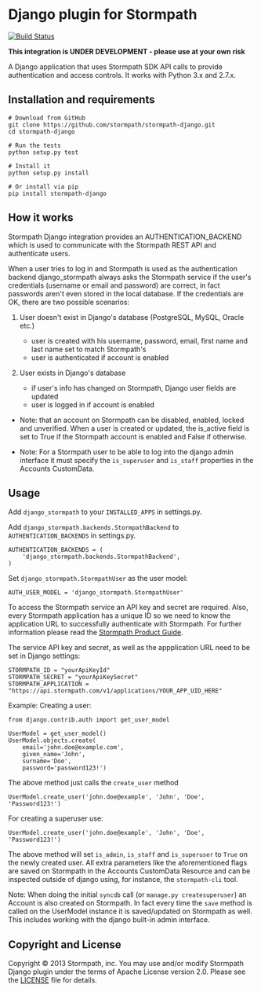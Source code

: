 # Django plugin for Stormpath

[![Build Status](https://travis-ci.org/stormpath/stormpath-django.png?branch=master)](https://travis-ci.org/stormpath/stormpath-django)

**This integration is UNDER DEVELOPMENT - please use at your own risk**

A Django application that uses Stormpath SDK API calls to provide
authentication and access controls. It works with Python 3.x and 2.7.x.

## Installation and requirements

    # Download from GitHub
    git clone https://github.com/stormpath/stormpath-django.git
    cd stormpath-django

    # Run the tests
    python setup.py test

    # Install it
    python setup.py install

    # Or install via pip
    pip install stormpath-django


## How it works

Stormpath Django integration provides an AUTHENTICATION_BACKEND which is used
to communicate with the Stormpath REST API and authenticate users.

When a user tries to log in and Stormpath is used as the authentication backend
django_stormpath always asks the Stormpath service if the user's credentials
(username or email and password) are correct, in fact passwords aren't even stored
in the local database. If the credentials are OK, there
are two possible scenarios:

1. User doesn't exist in Django's database (PostgreSQL, MySQL, Oracle etc.)
    - user is created with his username, password, email, first name and last
      name set to match Stormpath's
    - user is authenticated if account is enabled


2. User exists in Django's database
    - if user's info has changed on Stormpath, Django user fields are updated
    - user is logged in if account is enabled


* Note: that an account on Stormpath can be disabled, enabled, locked and
  unverified. When a user is created or updated, the is_active field is set
  to True if the Stormpath account is enabled and False if otherwise.

* Note: For a Stormpath user to be able to log into the django admin interface
  it must specify the `is_superuser` and `is_staff` properties in the Accounts
  CustomData.

## Usage

Add `django_stormpath` to your `INSTALLED_APPS` in settings.py.

Add `django_stormpath.backends.StormpathBackend` to `AUTHENTICATION_BACKENDS`
in settings.py.

    AUTHENTICATION_BACKENDS = (
        'django_stormpath.backends.StormpathBackend',
    )

Set `django_stormpath.StormpathUser` as the user model:

    AUTH_USER_MODEL = 'django_stormpath.StormpathUser'

To access the Stormpath service an API key and secret are required. Also, every
Stormpath application has a unique ID so we need to know the application URL to
successfully authenticate with Stormpath. For further information please read
the [Stormpath Product Guide](http://www.stormpath.com/docs/python/product-guide).

The service API key and secret, as well as the appplication URL need to be
set in Django settings:

    STORMPATH_ID = "yourApiKeyId"
    STORMPATH_SECRET = "yourApiKeySecret"
    STORMPATH_APPLICATION = "https://api.stormpath.com/v1/applications/YOUR_APP_UID_HERE"


Example: Creating a user:

    from django.contrib.auth import get_user_model

    UserModel = get_user_model()
    UserModel.objects.create(
        email='john.doe@example.com',
        given_name='John',
        surname='Doe',
        password='password123!')

The above method just calls the `create_user` method

    UserModel.create_user('john.doe@example', 'John', 'Doe', 'Password123!')

For creating a superuser use:

    UserModel.create_user('john.doe@example', 'John', 'Doe', 'Password123!')

The above method will set `is_admin`, `is_staff` and `is_superuser` to `True`
on the newly created user. All extra parameters like the aforementioned flags are saved
on Stormpath in the Accounts CustomData Resource and can be inspected outside of
django using, for instance, the `stormpath-cli` tool.

Note: When doing the initial `syncdb` call (or `manage.py createsuperuser`)
an Account is also created on Stormpath. In fact every time the `save` method
is called on the UserModel instance it is saved/updated on Stormpath as well.
This includes working with the django built-in admin interface.


## Copyright and License

Copyright &copy; 2013 Stormpath, inc. You may use and/or modify Stormpath Django
plugin under the terms of Apache License version 2.0. Please see the
[LICENSE](LICENSE) file for details.
